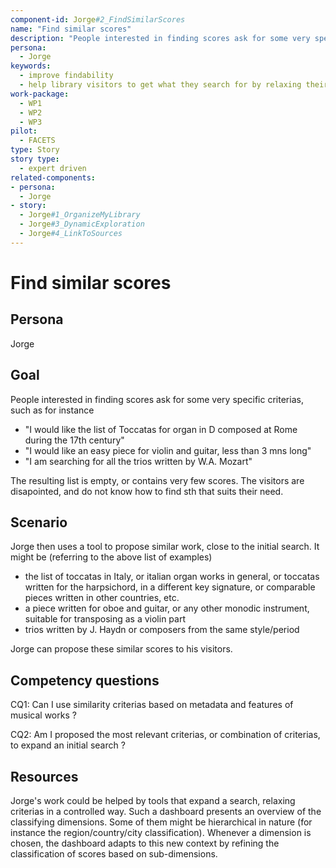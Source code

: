 ```yaml
---
component-id: Jorge#2_FindSimilarScores
name: "Find similar scores"
description: "People interested in finding scores ask for some very specific criterias. Often, the resulting list is empty, or contains very few scores."
persona: 
  - Jorge
keywords: 
  - improve findability
  - help library visitors to get what they search for by relaxing their initial searches
work-package:
  - WP1
  - WP2
  - WP3
pilot:
  - FACETS
type: Story
story type:
  - expert driven
related-components:
- persona:
  - Jorge
- story:
  - Jorge#1_OrganizeMyLibrary
  - Jorge#3_DynamicExploration
  - Jorge#4_LinkToSources
---
```

# Find similar scores

## Persona
Jorge

## Goal
People interested in finding scores ask for some very specific criterias, such as for instance 
  - "I would like the list of Toccatas for organ in D composed at Rome during the 17th century"
  - "I would like an easy piece for violin and guitar, less than 3 mns long"
  - "I am searching for all the trios written by W.A. Mozart"
 
The resulting list is empty, or contains very few scores. The visitors are disapointed, and do not know how to find sth that suits their need.

## Scenario  

Jorge then uses a tool to propose similar work, close to the initial search. It might be (referring to the above list of examples)
  - the list of toccatas in Italy, or italian organ works in general, or toccatas written for the harpsichord, in a different key signature, or comparable pieces written in other countries, etc. 
  - a piece written for oboe and guitar, or any other monodic instrument, suitable for transposing as a violin part
  - trios written by J. Haydn or composers from the same style/period
 
 Jorge can propose these similar scores to his visitors.  


## Competency questions 

CQ1: Can I use similarity criterias based on metadata and features of musical works ?

CQ2: Am I proposed  the most relevant criterias, or combination of criterias,  to expand an initial search ?



## Resources


Jorge's work could be helped by tools that expand a search, relaxing criterias in a controlled way.
Such a dashboard presents an overview of the classifying dimensions. Some of them might be hierarchical in nature (for instance the region/country/city classification). Whenever a dimension is chosen, the dashboard adapts to this new context by refining the classification of scores based on sub-dimensions.
  
 
